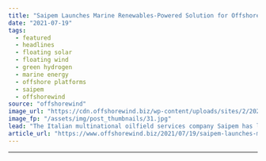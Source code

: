 ```yaml
---
title: "Saipem Launches Marine Renewables-Powered Solution for Offshore Green Hydrogen Production"
date: "2021-07-19"
tags: 
  - featured
  - headlines
  - floating solar
  - floating wind
  - green hydrogen
  - marine energy
  - offshore platforms
  - saipem
  - offshorewind
source: "offshorewind"
image_url: "https://cdn.offshorewind.biz/wp-content/uploads/sites/2/2021/07/19124503/Saipem.jpg"
image_fp: "/assets/img/post_thumbnails/31.jpg"
lead: "The Italian multinational oilfield services company Saipem has launched SUISO, a technological solution that"
article_url: "https://www.offshorewind.biz/2021/07/19/saipem-launches-marine-renewables-powered-solution-for-offshore-green-hydrogen-production/"
---
```


---
